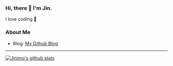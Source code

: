 ### Hi, there 👋 I'm Jin.
I love coding 💓

### About Me
- Blog: [My Github Blog](https://Jinimo.github.io.)

---
[![Jinimo's github stats](https://github-readme-stats.vercel.app/api?username=Jinimo)](https://github.com/anuraghazra/github-readme-stats)
